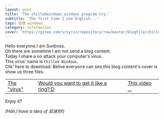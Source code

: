 ```yaml
---
layout: post
title: 'The chilledwindows windows program try.'
subtitle: 'The first time I use English...'
tags: 反馈 windows
category: information
cover: 'https://gitee.com/srsyrzz/repository/raw/master/blogfile/chilledwindows/cover-chilledwindows.png'
---
```

Hello everyone.I am Sunboss.  
Oh there are sometime I am not send a blog content.  
Today I share a no attack your computer's virus.  
This virus' name is `Chilled Windows`.  
Clik' here to download.
Belive everyone can see,this blog content's cover is show us three files.  

<table>
  <tr>
    <td><a href="https://gitee.com/srsyrzz/repository/raw/master/blogfile/chilledwindows/ChilledWindows.exe">The "virus"</a></td>
	<td><a href="https://gitee.com/srsyrzz/repository/raw/master/blogfile/chilledwindows/chilledwindows.MP3">Would you want to get it like a ring?;D</a></td>
	<td><a href "https://gitee.com/srsyrzz/repository/raw/master/blogfile/chilledwindows/chilledwindows.mp4">This video ...</a></td>
  </tr>
</table>

Enjoy it?

*(Hah,I have a idea of 反迷你!)*